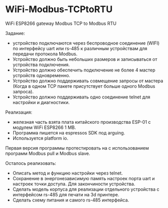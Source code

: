 # WiFi-Modbus-TCPtoRTU
WiFi ESP8266 gateway Modbus TCP to Modbus RTU 

Задание:
- устройство подключаются через беспроводное соединение (WIFI) по интерфейсу uart или rs-485 к различным устройствам для передачи протокола Modbus.
- Устройство должно быть небольших размеров и записываться от устройства подключения.
- Устройство должно обеспечить подключение не более 4 мастер устройств одновременно.
- Устройство должно поддерживать совмещение запросы от мастера (Когда в одном TCP пакете присутствует больше одного Modbus запроса).
- Устройство должно поддерживать одно соединение telnet для настройки и диагностики.

Реализация:
- железная часть взята плата китайского производства ESP-01 с модулем WiFi ESP8266 1 MB.
- Программа пишется на espressos SDK под arguing.
- Используется platform io.

Первая версия программы протестировать на с использованием программ Modbus pull и Modbus slave.

Осталось реализовать:

- Описать метод и функцию настройки через telnet.
- Сохранение в энергонезависимую память настроек порта uart и настроек точки доступа. Для закончиности устройства.
- Сделать модель корпуса для реализации отдельного устройства с интерфейсом rs-485 для печати на 3d принтере.
- Сделать схему питания и самого rs-485 интерфейса.
